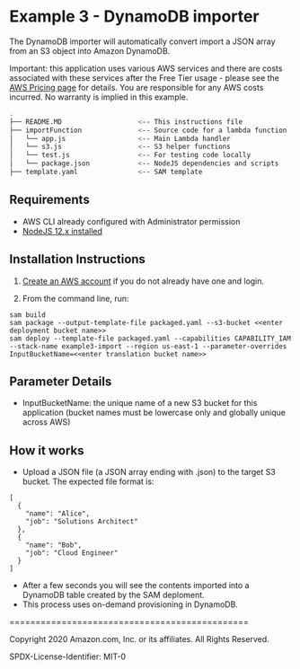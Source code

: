 # Example 3 - DynamoDB importer

The DynamoDB importer will automatically convert import a JSON array from an S3 object into Amazon DynamoDB.

Important: this application uses various AWS services and there are costs associated with these services after the Free Tier usage - please see the [AWS Pricing page](https://aws.amazon.com/pricing/) for details. You are responsible for any AWS costs incurred. No warranty is implied in this example.

```bash
.
├── README.MD                   <-- This instructions file
├── importFunction              <-- Source code for a lambda function
│   └── app.js                  <-- Main Lambda handler
│   └── s3.js                   <-- S3 helper functions
│   └── test.js                 <-- For testing code locally
│   └── package.json            <-- NodeJS dependencies and scripts
├── template.yaml               <-- SAM template
```

## Requirements

* AWS CLI already configured with Administrator permission
* [NodeJS 12.x installed](https://nodejs.org/en/download/)

## Installation Instructions

1. [Create an AWS account](https://portal.aws.amazon.com/gp/aws/developer/registration/index.html) if you do not already have one and login.

1. From the command line, run:
```
sam build
sam package --output-template-file packaged.yaml --s3-bucket <<enter deployment bucket name>>
sam deploy --template-file packaged.yaml --capabilities CAPABILITY_IAM --stack-name example3-import --region us-east-1 --parameter-overrides InputBucketName=<<enter translation bucket name>>
```

## Parameter Details

* InputBucketName: the unique name of a new S3 bucket for this application (bucket names must be lowercase only and globally unique across AWS)

## How it works

* Upload a JSON file (a JSON array ending with .json) to the target S3 bucket. The expected file format is:

```
[
  {
    "name": "Alice",
    "job": "Solutions Architect"
  },
  {
    "name": "Bob",
    "job": "Cloud Engineer"
  }
]
```

* After a few seconds you will see the contents imported into a DynamoDB table created by the SAM deploment.
* This process uses on-demand provisioning in DynamoDB.

==============================================

Copyright 2020 Amazon.com, Inc. or its affiliates. All Rights Reserved.

SPDX-License-Identifier: MIT-0
